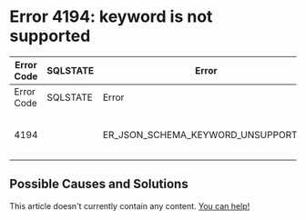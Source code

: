 
# Error 4194: keyword is not supported


| Error Code | SQLSTATE | Error | Description |
| --- | --- | --- | --- |
| Error Code | SQLSTATE | Error | Description |
| 4194 |  | ER_JSON_SCHEMA_KEYWORD_UNSUPPORTED | %s keyword is not supported |




## Possible Causes and Solutions


This article doesn't currently contain any content. [You can help!](/en/writing-and-editing-knowledge-base-articles/)

